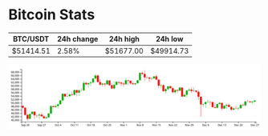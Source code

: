 # Bitcoin Stats

BTC/USDT|24h change|24h high|24h low|
|---|---|---|---|
|$51414.51|2.58%|$51677.00|$49914.73|

<img src="./chart.svg">
